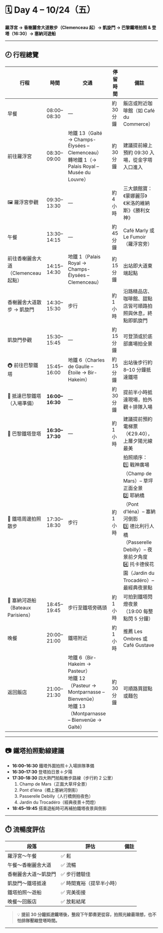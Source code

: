 # 🗓️ Day 4 – 10/24（五）  
**羅浮宮 → 香榭麗舍大道散步（Clemenceau 起）→ 凱旋門 → 巴黎鐵塔拍照 & 登塔（16:30）→ 塞納河遊船**

---

## 🕗 行程總覽

| 行程 | 時間 | 交通 | 停留時間 | 備註 |
|------|------|------|-----------|------|
| 早餐 | 08:00–08:30 | — | 約 30 分鐘 | 飯店或附近咖啡館（如 Café du Commerce） |
| 前往羅浮宮 | 08:30–09:00 | 地鐵 13（Gaîté → Champs-Élysées – Clemenceau）<br>轉地鐵 1（→ Palais Royal – Musée du Louvre） | 約 30 分鐘 | 建議提前線上預約 09:30 入場，從金字塔入口進入 |
| 🖼️ 羅浮宮參觀 | 09:30–13:30 | — | 約 4 小時 | 三大鎮館寶：《蒙娜麗莎》《米洛的維納斯》《勝利女神》 |
| 午餐 | 13:30–14:15 | — | 約 45 分鐘 | Café Marly 或 Le Fumoir（羅浮宮旁） |
| 前往香榭麗舍大道（Clemenceau 起點） | 14:15–14:30 | 地鐵 1（Palais Royal → Champs-Élysées – Clemenceau） | 約 15 分鐘 | 出站即大道東端起點 |
| 香榭麗舍大道散步 → 凱旋門 | 14:30–15:30 | 步行 | 約 1 小時 | 沿路精品店、咖啡館、甜點店皆可順路拍照與休息，終點即凱旋門 |
| 凱旋門參觀 | 15:30–15:45 | — | 約 15 分鐘 | 可登頂或於底部廣場拍全景 |
| 🚇 前往巴黎鐵塔 | 15:45–16:00 | 地鐵 6（Charles de Gaulle – Étoile → Bir-Hakeim） | 約 15 分鐘 | 出站後步行約 8–10 分鐘抵達鐵塔 |
| 🗼 抵達巴黎鐵塔（入場準備） | **16:00–16:30** | — | 約 30 分鐘 | 提前半小時抵達現場，拍外觀＋排隊入場 |
| 🗼 巴黎鐵塔登塔 | **16:30–17:30** | — | 約 1 小時 | 建議提前預約電梯票（€29.40），上層夕陽光線最美 |
| 📸 鐵塔周邊拍照散步 | 17:30–18:30 | 步行 | 約 1 小時 | 拍照順序：<br>1️⃣ 戰神廣場（Champ de Mars）– 草坪正面全景<br>2️⃣ 耶納橋（Pont d’Iéna）– 塞納河倒影<br>3️⃣ 德比利行人橋（Passerelle Debilly）– 夜景前夕角度<br>4️⃣ 托卡德侯花園（Jardin du Trocadéro）– 最經典夜景點 |
| 🚢 塞納河遊船（Bateaux Parisiens） | 18:45–19:45 | 步行至鐵塔旁碼頭 | 約 1 小時 | 可拍到鐵塔閃燈夜景（19:00 每整點閃 5 分鐘） |
| 晚餐 | 20:00–21:00 | 鐵塔附近 | 約 1 小時 | 推薦 Les Ombres 或 Café Gustave |
| 返回飯店 | 21:00–21:30 | 地鐵 6（Bir-Hakeim → Pasteur）<br>地鐵 12（Pasteur → Montparnasse – Bienvenüe）<br>地鐵 13（Montparnasse – Bienvenüe → Gaîté） | 約 30 分鐘 | 可順路買甜點或麵包 |

---

## 📷 鐵塔拍照動線建議
- **16:00–16:30** 鐵塔外圍拍照＋入場排隊準備  
- **16:30–17:30** 登塔拍日景＋夕陽  
- **17:30–18:30** 四大熱門拍點散步路線（步行約 2 公里）  
  1. Champ de Mars（正面大草坪全景）  
  2. Pont d’Iéna（橋上塞納河倒影）  
  3. Passerelle Debilly（人行橋側拍夜色）  
  4. Jardin du Trocadéro（經典夜景＋閃燈）  
- **18:45–19:45** 搭乘遊船時可再補拍鐵塔夜景與倒影  

---

## ⏱️ 流暢度評估
| 段落 | 評估 | 備註 |
|------|------|------|
| 羅浮宮～午餐 | ✅ 鬆 |
| 午餐～香榭麗舍大道 | ✅ 流暢 |
| 香榭麗舍大道～凱旋門 | ✅ 步行體驗佳 |
| 凱旋門～鐵塔抵達 | ✅ 時間寬裕（提早半小時） |
| 鐵塔拍照～遊船 | ✅ 完美銜接 |
| 晚餐～回飯店 | ✅ 放鬆結尾 |

> 💡 **提前 30 分鐘抵達鐵塔後，整段下午節奏更從容，拍照光線最理想，也不怕排隊壓縮登塔時間。**

---
